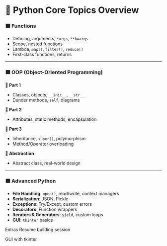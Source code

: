 # 🎯 Python Core Topics Overview


### 🟦 Functions
- Defining, arguments, `*args`, `**kwargs`
- Scope, nested functions
- Lambda, `map()`, `filter()`, `reduce()`
- First-class functions, returns

---

### 🟥 OOP (Object-Oriented Programming)

**🔸 Part 1**
- Classes, objects, `__init__`, `__str__`
- Dunder methods, `self`, diagrams

**🔸 Part 2**
- Attributes, static methods, encapsulation

**🔸 Part 3**
- Inheritance, `super()`, polymorphism
- Method/Operator overloading

**🔸 Abstraction**
- Abstract class, real-world design

---

### 🟪 Advanced Python

- **File Handling**: `open()`, read/write, context managers
- **Serialization**: JSON, Pickle
- **Exceptions**: Try/Except, custom errors
- **Decorators**: Function wrappers
- **Iterators & Generators**: `yield`, custom loops
- **GUI**: `tkinter` basics

Extras
Resume building session

GUI with tkinter


